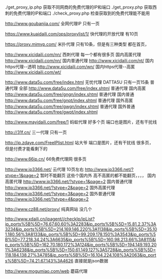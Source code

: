 ./get_proxy_ip.php     获取不同网商的免费代理的IP和端口
./get_proxy.php     获取西刺的免费代理的IP和端口
./check_proxy.php   检查获取到的免费代理能不能用




http://www.goubanjia.com/
全网代理IP   只有一页

https://www.kuaidaili.com/ops/proxylist/1/
快代理的开放代理  有10页

https://proxy.mimvp.com/
米扑代理    只有10条，但是有三种类型    都在首页，

http://www.xicidaili.com/nn/
西刺代理   每一个都有很多页
国内高匿代理   http://www.xicidaili.com/nn/
国内普通代理   http://www.xicidaili.com/nt/
国内https代理--透明   http://www.xicidaili.com/wn/
国内https代理--高匿   http://www.xicidaili.com/wt/

http://www.data5u.com/free/index.html
无忧代理  DATTA5U  只有一页15条
普通代理  全部   http://www.data5u.com/free/index.shtml
普通代理  国内高匿   http://www.data5u.com/free/gngn/index.shtml
普通代理  国内普通   http://www.data5u.com/free/gnpt/index.shtml
普通代理  国外高匿   http://www.data5u.com/free/gwgn/index.shtml
普通代理  国外普通   http://www.data5u.com/free/gwpt/index.shtml

http://www.mayidaili.com/free/1
蚂蚁代理  好多个页  端口也是图片，还有干扰线

http://31f.cn/
三一代理  只有一页

http://ip.zdaye.com/FreeIPlist.html
站大爷   端口是图片，还有干扰线   很多页，但是付费才能看剩下的

http://www.66ip.cn/
66免费代理网   很多页

http://www.ip3366.net/
云代理   10页左右     http://www.ip3366.net/?stype=1&page=2   暂时不能翻页
这些个国内外 高不高匿的都不能翻页，，，，
国内高匿代理      http://www.ip3366.net/?stype=1&page=2
国内普通代理      http://www.ip3366.net/?stype=2&page=2
国外高匿代理      http://www.ip3366.net/?stype=3&page=2
国外普通代理      http://www.ip3366.net/?stype=4&page=2

http://www.cz88.net/proxy/
纯真网站   没几个

http://www.xdaili.cn/ipagent//checkIp/ipList?ip_ports%5B%5D=76.67.60.60%3A2283&ip_ports%5B%5D=15.81.2.37%3A3234&ip_ports%5B%5D=214.169.146.220%3A1138&ip_ports%5B%5D=35.101.180.56%3A8133&ip_ports%5B%5D=99.209.178.150%3A3543&ip_ports%5B%5D=77.218.34.24%3A6635&ip_ports%5B%5D=160.98.213.66%3A8115&ip_ports%5B%5D=162.70.180.172%3A124&ip_ports%5B%5D=194.149.193.201%3A6238&ip_ports%5B%5D=150.61.149.127%3A5728&ip_ports%5B%5D=118.184.138.27%3A785&ip_ports%5B%5D=16.104.224.108%3A2063&ip_ports%5B%5D=74.21.67.143%3A4626
直接就是json数据

http://www.mogumiao.com/web
蘑菇代理

